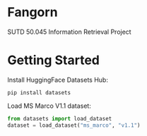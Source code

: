 # Fangorn
SUTD 50.045 Information Retrieval Project 

# Getting Started
Install HuggingFace Datasets Hub:

```
pip install datasets
```

Load MS Marco V1.1 dataset:

```python
from datasets import load_dataset
dataset = load_dataset("ms_marco", "v1.1")
```